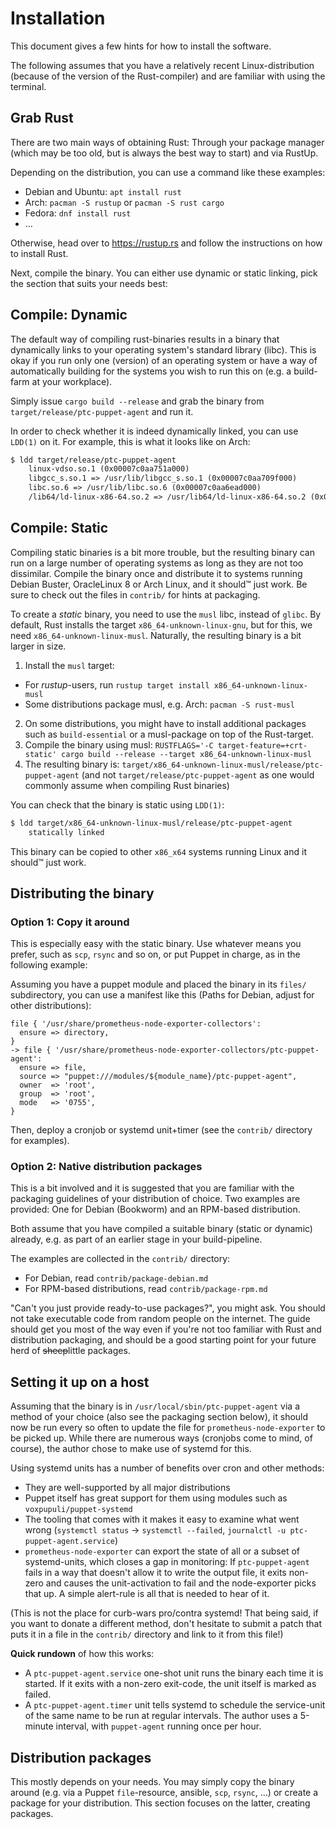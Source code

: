 # Installation

This document gives a few hints for how to install the software.

The following assumes that you have a relatively recent Linux-distribution (because of the version of the Rust-compiler) and are familiar with using the terminal.

## Grab Rust

There are two main ways of obtaining Rust: Through your package manager (which may be too old, but is always the best way to start) and via RustUp.

Depending on the distribution, you can use a command like these examples:
- Debian and Ubuntu: `apt install rust`
- Arch: `pacman -S rustup` or `pacman -S rust cargo`
- Fedora: `dnf install rust`
- …

Otherwise, head over to https://rustup.rs and follow the instructions on how to install Rust.

Next, compile the binary. You can either use dynamic or static linking, pick the section that suits your needs best:

## Compile: Dynamic

The default way of compiling rust-binaries results in a binary that dynamically links to your operating system's standard library (libc). This is okay if you run only one (version) of an operating system or have a way of automatically building for the systems you wish to run this on (e.g. a build-farm at your workplace).

Simply issue `cargo build --release` and grab the binary from `target/release/ptc-puppet-agent` and run it.

In order to check whether it is indeed dynamically linked, you can use `LDD(1)` on it. For example, this is what it looks like on Arch:
```txt
$ ldd target/release/ptc-puppet-agent
	linux-vdso.so.1 (0x00007c0aa751a000)
	libgcc_s.so.1 => /usr/lib/libgcc_s.so.1 (0x00007c0aa709f000)
	libc.so.6 => /usr/lib/libc.so.6 (0x00007c0aa6ead000)
	/lib64/ld-linux-x86-64.so.2 => /usr/lib64/ld-linux-x86-64.so.2 (0x00007c0aa751c000)
```

## Compile: Static

Compiling static binaries is a bit more trouble, but the resulting binary can run on a large number of operating systems as long as they are not too dissimilar. Compile the binary once and distribute it to systems running Debian Buster, OracleLinux 8 or Arch Linux, and it should™ just work. Be sure to check out the files in `contrib/` for hints at packaging.

To create a _static_ binary, you need to use the `musl` libc, instead of `glibc`. By default, Rust installs the target `x86_64-unknown-linux-gnu`, but for this, we need `x86_64-unknown-linux-musl`. Naturally, the resulting binary is a bit larger in size.

1. Install the `musl` target:
  - For *rustup*-users, run `rustup target install x86_64-unknown-linux-musl`
  - Some distributions package musl, e.g. Arch: `pacman -S rust-musl`
2. On some distributions, you might have to install additional packages such as `build-essential` or a musl-package on top of the Rust-target.
3. Compile the binary using musl: `RUSTFLAGS='-C target-feature=+crt-static' cargo build --release --target x86_64-unknown-linux-musl`
4. The resulting binary is: `target/x86_64-unknown-linux-musl/release/ptc-puppet-agent` (and not `target/release/ptc-puppet-agent` as one would commonly assume when compiling Rust binaries)

You can check that the binary is static using `LDD(1)`:
```txt
$ ldd target/x86_64-unknown-linux-musl/release/ptc-puppet-agent
	statically linked
```
This binary can be copied to other `x86_x64` systems running Linux and it should™ just work.

## Distributing the binary

### Option 1: Copy it around

This is especially easy with the static binary. Use whatever means you prefer, such as `scp`, `rsync` and so on, or put Puppet in charge, as in the following example:

Assuming you have a puppet module and placed the binary in its `files/` subdirectory, you can use a manifest like this (Paths for Debian, adjust for other distributions):
```puppet
file { '/usr/share/prometheus-node-exporter-collectors':
  ensure => directory,
}
-> file { '/usr/share/prometheus-node-exporter-collectors/ptc-puppet-agent':
  ensure => file,
  source => "puppet:///modules/${module_name}/ptc-puppet-agent",
  owner  => 'root',
  group  => 'root',
  mode   => '0755',
}
```

Then, deploy a cronjob or systemd unit+timer (see the `contrib/` directory for examples).

### Option 2: Native distribution packages

This is a bit involved and it is suggested that you are familiar with the packaging guidelines of your distribution of choice. Two examples are provided: One for Debian (Bookworm) and an RPM-based distribution.

Both assume that you have compiled a suitable binary (static or dynamic) already, e.g. as part of an earlier stage in your build-pipeline.

The examples are collected in the `contrib/` directory:
- For Debian, read `contrib/package-debian.md`
- For RPM-based distributions, read `contrib/package-rpm.md`

"Can't you just provide ready-to-use packages?", you might ask. You should not take executable code from random people on the internet. The guide should get you most of the way even if you're not too familiar with Rust and distribution packaging, and should be a good starting point for your future herd of ~~sheep~~little packages.

## Setting it up on a host

Assuming that the binary is in `/usr/local/sbin/ptc-puppet-agent` via a method of your choice (also see the packaging section below), it should now be run every so often to update the file for `prometheus-node-exporter` to be picked up. While there are numerous ways (cronjobs come to mind, of course), the author chose to make use of systemd for this.

Using systemd units has a number of benefits over cron and other methods:
- They are well-supported by all major distributions
- Puppet itself has great support for them using modules such as `voxpupuli/puppet-systemd`
- The tooling that comes with it makes it easy to examine what went wrong (`systemctl status` → `systemctl --failed`, `journalctl -u ptc-puppet-agent.service`)
- `prometheus-node-exporter` can export the state of all or a subset of systemd-units, which closes a gap in monitoring: If `ptc-puppet-agent` fails in a way that doesn't allow it to write the output file, it exits non-zero and causes the unit-activation to fail and the node-exporter picks that up. A simple alert-rule is all that is needed to hear of it.

(This is not the place for curb-wars pro/contra systemd! That being said, if you want to donate a different method, don't hesitate to submit a patch that puts it in a file in the `contrib/` directory and link to it from this file!)

**Quick rundown** of how this works:
- A `ptc-puppet-agent.service` one-shot unit runs the binary each time it is started. If it exits with a non-zero exit-code, the unit itself is marked as failed.
- A `ptc-puppet-agent.timer` unit tells systemd to schedule the service-unit of the same name to be run at regular intervals. The author uses a 5-minute interval, with `puppet-agent` running once per hour.


## Distribution packages

This mostly depends on your needs. You may simply copy the binary around (e.g. via a Puppet `file`-resource, ansible, `scp`, `rsync`, …) or create a package for your distribution. This section focuses on the latter, creating packages.

